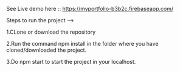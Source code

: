 See Live demo here :: https://myportfolio-b3b2c.firebaseapp.com/


Steps to run the project -->

1.CLone or download the repository

2.Run the command npm install in the folder where you have cloned/downloaded the project.

3.Do npm start to start the project in your localhost.


